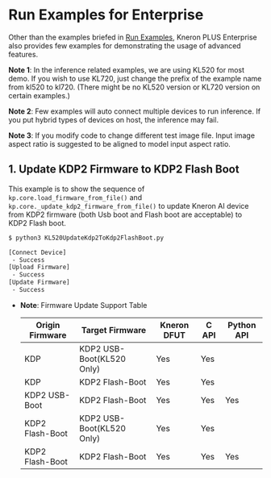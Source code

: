 # Run Examples for Enterprise

Other than the examples briefed in [Run Examples](./run_example.md), Kneron PLUS Enterprise also provides few examples for demonstrating the usage of advanced features.

**Note 1**: In the inference related examples, we are using KL520 for most demo. If you wish to use KL720, just change the prefix of the example name from kl520 to kl720. (There might be no KL520 version or KL720 version on certain examples.)

**Note 2**: Few examples will auto connect multiple devices to run inference. If you put hybrid types of devices on host, the inference may fail.

**Note 3**: If you modify code to change different test image file. Input image aspect ratio is suggested to be aligned to model input aspect ratio.

## 1. Update KDP2 Firmware to KDP2 Flash Boot

This example is to show the sequence of `kp.core.load_firmware_from_file()` and `kp.core._update_kdp2_firmware_from_file()` to update Kneron AI device from KDP2 firmware (both Usb boot and Flash boot are acceptable) to KDP2 Flash boot.

```bash
$ python3 KL520UpdateKdp2ToKdp2FlashBoot.py

[Connect Device]
 - Success
[Upload Firmware]
 - Success
[Update Firmware]
 - Success
```

* **Note**: Firmware Update Support Table  

    | Origin Firmware | Target Firmware           | Kneron DFUT | C API | Python API |  
    | --------------- | ------------------------- | ----------- | ----- | ---------- |  
    | KDP             | KDP2 USB-Boot(KL520 Only) | Yes         | Yes   |            |  
    | KDP             | KDP2 Flash-Boot           | Yes         | Yes   |            |  
    | KDP2 USB-Boot   | KDP2 Flash-Boot           | Yes         | Yes   | Yes        |  
    | KDP2 Flash-Boot | KDP2 USB-Boot(KL520 Only) | Yes         | Yes   |            |  
    | KDP2 Flash-Boot | KDP2 Flash-Boot           | Yes         | Yes   | Yes        |  
